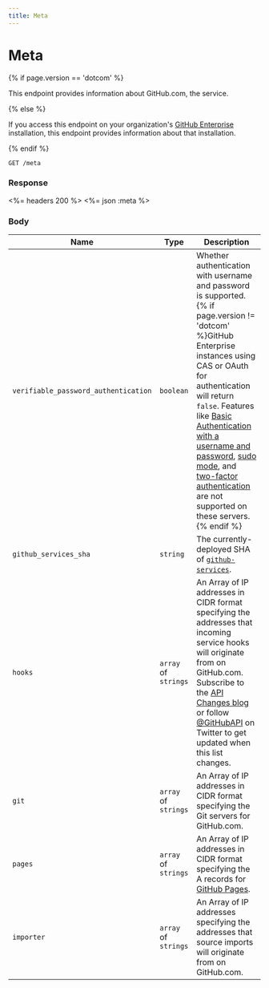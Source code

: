 ```yaml
---
title: Meta
---
```


# Meta

{% if page.version == 'dotcom' %}

This endpoint provides information about GitHub.com, the service.

{% else %}

If you access this endpoint on your organization's [GitHub Enterprise](https://enterprise.github.com/) installation, this endpoint provides information about that installation.

{% endif %}

    GET /meta

### Response

<%= headers 200 %>
<%= json :meta %>

### Body

Name | Type | Description
-----|------|--------------
`verifiable_password_authentication`|`boolean` | Whether authentication with username and password is supported. {% if page.version != 'dotcom' %}GitHub Enterprise instances using CAS or OAuth for authentication will return `false`. Features like [Basic Authentication with a username and password](/v3/auth/#via-username-and-password), [sudo mode](https://help.github.com/articles/sudo-mode), and [two-factor authentication](https://help.github.com/articles/about-two-factor-authentication) are not supported on these servers.{% endif %}
`github_services_sha` | `string` | The currently-deployed SHA of [`github-services`](https://github.com/github/github-services).
`hooks`|`array` of `strings` | An Array of IP addresses in CIDR format specifying the addresses that incoming service hooks will originate from on GitHub.com.  Subscribe to the [API Changes blog](https://developer.github.com/changes/) or follow [@GitHubAPI](https://twitter.com/GitHubAPI) on Twitter to get updated when this list changes.
`git`|`array` of `strings` | An Array of IP addresses in CIDR format specifying the Git servers for GitHub.com.
`pages`|`array` of `strings` | An Array of IP addresses in CIDR format specifying the A records for [GitHub Pages](https://pages.github.com/).
`importer`|`array` of `strings` | An Array of IP addresses specifying the addresses that source imports will originate from on GitHub.com.
